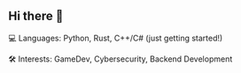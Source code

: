 ## Hi there 👋
💻 Languages: Python, Rust, C++/C# (just getting started!)

🛠️ Interests: GameDev, Cybersecurity, Backend Development
